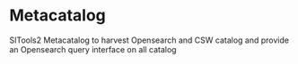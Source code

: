 Metacatalog
===========

SITools2 Metacatalog to harvest Opensearch and CSW catalog and provide an Opensearch query interface on all catalog